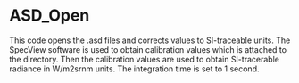 # ASD_Open
This code opens the .asd files and corrects values to SI-traceable units. The SpecView software is used to obtain calibration values which is attached to the directory. Then the calibration values are used to obtain SI-tracerable radiance in W/m2srnm units. The integration time is set to 1 second.


